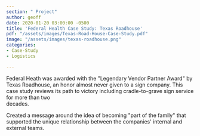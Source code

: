 ```yaml
---
section: " Project"
author: geoff
date: 2020-01-20 03:00:00 -0500
title: 'Federal Health Case Study: Texas Roadhouse'
pdf: "/assets/images/Texas-Road-House-Case-Study.pdf"
image: "/assets/images/texas-roadhouse.png"
categories:
- Case-Study
- Logistics

---
```

Federal Heath was awarded with the "Legendary Vendor Partner Award" by Texas Roadhouse, an honor almost never given to a sign company. This case study reviews its path to victory including cradle-to-grave sign service for more than two  
decades.

Created a message around the idea of becoming "part of the family" that supported the unique relationship between the companies' internal and external teams.
